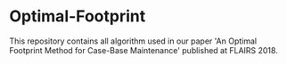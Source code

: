 # Optimal-Footprint
This repository contains all algorithm used in our paper 'An Optimal Footprint Method for Case-Base Maintenance' published at FLAIRS 2018.

